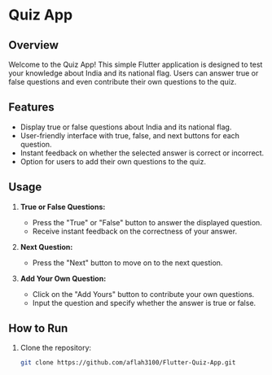 # Quiz App

## Overview

Welcome to the Quiz App! This simple Flutter application is designed to test your knowledge about India and its national flag. Users can answer true or false questions and even contribute their own questions to the quiz.

## Features

- Display true or false questions about India and its national flag.
- User-friendly interface with true, false, and next buttons for each question.
- Instant feedback on whether the selected answer is correct or incorrect.
- Option for users to add their own questions to the quiz.

## Usage

1. **True or False Questions:**
   - Press the "True" or "False" button to answer the displayed question.
   - Receive instant feedback on the correctness of your answer.

2. **Next Question:**
   - Press the "Next" button to move on to the next question.

3. **Add Your Own Question:**
   - Click on the "Add Yours" button to contribute your own questions.
   - Input the question and specify whether the answer is true or false.

## How to Run

1. Clone the repository:

   ```bash
   git clone https://github.com/aflah3100/Flutter-Quiz-App.git
